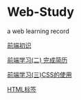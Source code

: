 # Web-Study
a web learning record


[前端初识](https://github.com/DragonTnT/Web-Study/blob/master/%E5%89%8D%E7%AB%AF%E5%88%9D%E8%AF%86.md)

[前端学习(二) 完成简历](https://github.com/DragonTnT/Web-Study/blob/master/%E5%89%8D%E7%AB%AF%E5%AD%A6%E4%B9%A0(%E4%BA%8C)%20%E5%AE%8C%E6%88%90%E7%AE%80%E5%8E%86.md)

[前端学习(三)CSS的使用](https://github.com/DragonTnT/Web-Study/blob/master/%E5%89%8D%E7%AB%AF%E5%AD%A6%E4%B9%A0(%E4%B8%89)CSS%E7%9A%84%E4%BD%BF%E7%94%A8.md)


[HTML标签](https://github.com/DragonTnT/Web-Study/blob/master/HTML%E6%A0%87%E7%AD%BE.md)
